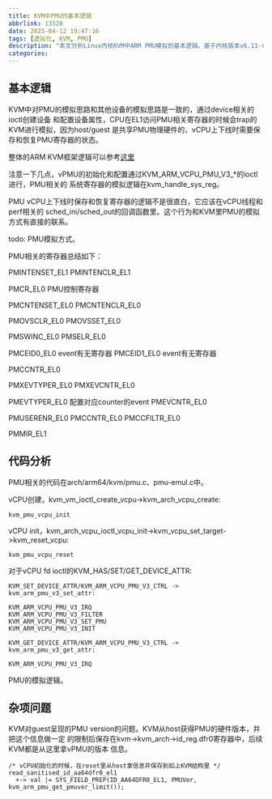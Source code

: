 ```yaml
---
title: KVM中PMU的基本逻辑
abbrlink: 13528
date: 2025-04-12 19:47:16
tags: [虚拟化, KVM, PMU]
description: "本文分析Linux内核KVM中ARM PMU模拟的基本逻辑。基于内核版本v6.11-rc7。"
categories:
---
```


基本逻辑
---------

KVM中对PMU的模拟思路和其他设备的模拟思路是一致的，通过device相关的ioctl创建设备
和配置设备属性，CPU在EL1访问PMU相关寄存器的时候会trap的KVM进行模拟，因为host/guest
是共享PMU物理硬件的，vCPU上下线时需要保存和恢复PMU寄存器的状态。

整体的ARM KVM框架逻辑可以参考[这里](https://)

注意一下几点，vPMU的初始化和配置通过KVM_ARM_VCPU_PMU_V3_*的ioctl进行，PMU相关的
系统寄存器的模拟逻辑在kvm_handle_sys_reg。

PMU vCPU上下线时保存和恢复寄存器的逻辑不是很直白，它应该在vCPU线程和perf相关的
sched_ini/sched_out的回调函数里。这个行为和KVM里PMU的模拟方式有直接的联系。

todo: PMU模拟方式。

PMU相关的寄存器总结如下：

  PMINTENSET_EL1
  PMINTENCLR_EL1
  
  PMCR_EL0              PMU控制寄存器
  
  PMCNTENSET_EL0
  PMCNTENCLR_EL0
  
  PMOVSCLR_EL0
  PMOVSSET_EL0
  
  PMSWINC_EL0
  PMSELR_EL0
  
  PMCEID0_EL0           event有无寄存器
  PMCEID1_EL0           event有无寄存器
  
  PMCCNTR_EL0
  
  PMXEVTYPER_EL0
  PMXEVCNTR_EL0

  PMEVTYPER<n>_EL0      配置对应counter的event
  PMEVCNTR<n>_EL0
  
  PMUSERENR_EL0
  PMCCNTR_EL0
  PMCCFILTR_EL0
  
  PMMIR_EL1

代码分析
---------

PMU相关的代码在arch/arm64/kvm/pmu.c、pmu-emul.c中。

vCPU创建，kvm_vm_ioctl_create_vcpu->kvm_arch_vcpu_create:
```
kvm_pmu_vcpu_init
```

vCPU init，kvm_arch_vcpu_ioctl_vcpu_init->kvm_vcpu_set_target->kvm_reset_vcpu:
```
kvm_pmu_vcpu_reset
```

对于vCPU fd ioctl的KVM_HAS/SET/GET_DEVICE_ATTR:
```
KVM_SET_DEVICE_ATTR/KVM_ARM_VCPU_PMU_V3_CTRL -> kvm_arm_pmu_v3_set_attr:

KVM_ARM_VCPU_PMU_V3_IRQ
KVM_ARM_VCPU_PMU_V3_FILTER
KVM_ARM_VCPU_PMU_V3_SET_PMU
KVM_ARM_VCPU_PMU_V3_INIT

KVM_GET_DEVICE_ATTR/KVM_ARM_VCPU_PMU_V3_CTRL -> kvm_arm_pmu_v3_get_attr:

KVM_ARM_VCPU_PMU_V3_IRQ
```

PMU的模拟逻辑。

杂项问题
---------

KVM对guest呈现的PMU version的问题。KVM从host获得PMU的硬件版本，并把这个信息做一定
的限制后保存在kvm->kvm_arch->id_reg.dfr0寄存器中，后续KVM都是从这里拿vPMU的版本
信息。
```
/* vCPU初始化的时候，在reset里从host拿信息并保存到如上KVM结构里 */
read_sanitised_id_aa64dfr0_el1
  +-> val |= SYS_FIELD_PREP(ID_AA64DFR0_EL1, PMUVer, kvm_arm_pmu_get_pmuver_limit());
```


